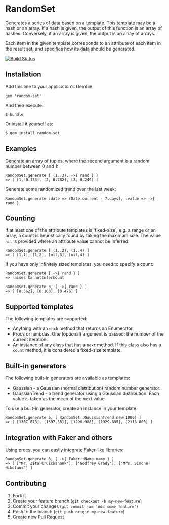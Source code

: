 # RandomSet

Generates a series of data based on a template. This template may be a hash
or an array. If a hash is given, the output of this function is an array of hashes.
Conversely, if an array is given, the output is an array of arrays.

Each item in the given template corresponds to an attribute of each item in the result
set, and specifies how its data should be generated.

[<img src="https://secure.travis-ci.org/yoazt/random-set.png?branch=master" alt="Build Status" />](http://travis-ci.org/yoazt/random-set)

## Installation

Add this line to your application's Gemfile:

    gem 'random-set'

And then execute:

    $ bundle

Or install it yourself as:

    $ gem install random-set

## Examples

Generate an array of tuples, where the second argument is a random number between 0 and 1:

    RandomSet.generate [ (1..3), ->{ rand } ]
    => [ [1, 0.156], [2, 0.782], [3, 0.249] ]

Generate some randomized trend over the last week:

    RandomSet.generate :date => (Date.current - 7.days), :value => ->{ rand }

## Counting

If at least one of the attribute templates is 'fixed-size', e.g. a range or an array,
a count is heuristically found by taking the maximum size. The value `nil` is provided
where an attribute value cannot be inferred:

    RandomSet.generate [ (1..2), (1..4) ]
    => [ [1,1], [1,2], [nil,3], [nil,4] ]

If you have only infinitely sized templates, you need to specify a count:

    RandomSet.generate [ ->{ rand } ]
    => raises CannotInferCount

    RandomSet.generate 3, [ ->{ rand } ]
    => [ [0.562], [0.168], [0.476] ]

## Supported templates

The following templates are supported:

* Anything with an `each` method that returns an Enumerator.
* Procs or lambdas. One (optional) argument is passed: the number of the current iteration.
* An instance of any class that has a `next` method. If this class also has a `count` method,
  it is considered a fixed-size template.

## Built-in generators

The following built-in generators are available as templates:

* Gaussian - a Gaussian (normal distribution) random number generator.
* GaussianTrend - a trend generator using a Gaussian distribution. Each value is taken as the
  mean of the next value.

To use a built-in generator, create an instance in your template:

    RandomSet.generate 5, [ RandomSet::GaussianTrend.new(1000) ]
    => [ [1307.878], [1397.881], [1296.988], [1929.835], [2118.800] ]

## Integration with Faker and others

Using procs, you can easily integrate Faker-like libraries:

    RandomSet.generate 3, [ ->{ Faker::Name.name } ]
    => [ ["Mr. Zita Cruickshank"], ["Godfrey Grady"], ["Mrs. Simone Nikolaus"] ]

## Contributing

1. Fork it
2. Create your feature branch (`git checkout -b my-new-feature`)
3. Commit your changes (`git commit -am 'Add some feature'`)
4. Push to the branch (`git push origin my-new-feature`)
5. Create new Pull Request